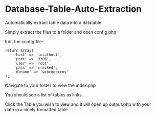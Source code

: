 # Database-Table-Auto-Extraction
Automatically extract table data into a datatable

Simply extract the files to a folder and open config.php

Edit the config file:
````
return array(
	'host' => 'localhost',
	'port' => '3306',
	'user' => 'root',
	'pass' => 'cracked',
	'dbname' => 'webcodexcms'
);

````

Navigate to your folder to view the index.php

You should see a list of tables as links.

Click the Table you wish to view and it will open up output.php with your data in a nicely formatted table.
